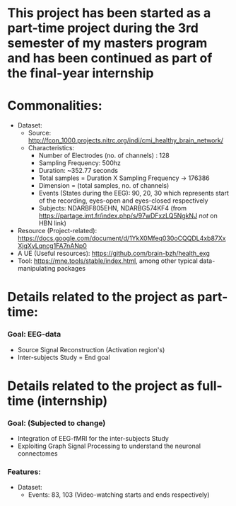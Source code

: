 # This project has been started as a part-time project during the 3rd semester of my masters program and has been continued as part of the final-year internship

# Commonalities:
  * Dataset: 
    * Source: http://fcon_1000.projects.nitrc.org/indi/cmi_healthy_brain_network/
    * Characteristics: 
        * Number of Electrodes (no. of channels) : 128
        * Sampling Frequency: 500hz
        * Duration: ~352.77 seconds
        * Total samples = Duration X Sampling Frequency -> 176386
        * Dimension = (total samples, no. of channels)
        * Events (States during the EEG): 90, 20, 30 which represents start of the recording, eyes-open and eyes-closed respectively
        * Subjects: NDARBF805EHN, NDARBG574KF4 (from https://partage.imt.fr/index.php/s/97wDFxzLQ5NgkNJ *not* on HBN link)
  * Resource (Project-related): https://docs.google.com/document/d/1YkX0Mfeq030oCQQDL4xb87XxXjqXyLqncg1FA7nANp0
  * A UE (Useful resources): https://github.com/brain-bzh/health_exg
  * Tool: https://mne.tools/stable/index.html, among other typical data-manipulating packages
  

# Details related to the project as part-time:
### Goal: EEG-data
  * Source Signal Reconstruction (Activation region's)
  * Inter-subjects Study = End goal
  
# Details related to the project as full-time (internship)
### Goal: (Subjected to change)
 * Integration of EEG-fMRI for the inter-subjects Study 
 * Exploiting Graph Signal Processing to understand the neuronal connectomes
### Features:
 * Dataset:
   * Events: 83, 103 (Video-watching starts and ends respectively)


  

